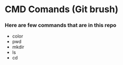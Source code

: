 # CMD Comands (Git brush)
### Here are few commands that are in this repo
- color
- pwd
- mkdir
- ls
- cd
